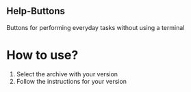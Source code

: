 ## Help-Buttons
Buttons for performing everyday tasks without using a terminal
# How to use?
1. Select the archive with your version
2. Follow the instructions for your version
